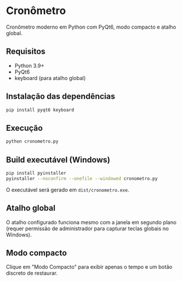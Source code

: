 # Cronômetro

Cronômetro moderno em Python com PyQt6, modo compacto e atalho global.

## Requisitos
- Python 3.9+
- PyQt6
- keyboard (para atalho global)

## Instalação das dependências
```bash
pip install pyqt6 keyboard
```

## Execução
```bash
python cronometro.py
```

## Build executável (Windows)
```bash
pip install pyinstaller
pyinstaller --noconfirm --onefile --windowed cronometro.py
```
O executável será gerado em `dist/cronometro.exe`.

## Atalho global
O atalho configurado funciona mesmo com a janela em segundo plano (requer permissão de administrador para capturar teclas globais no Windows).

## Modo compacto
Clique em "Modo Compacto" para exibir apenas o tempo e um botão discreto de restaurar.
